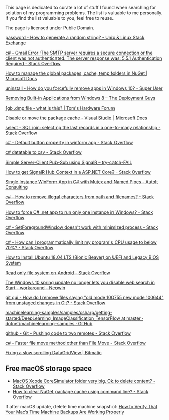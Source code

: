This page is dedicated to curate a lot of stuff I found when searching for solution of my programming problems.
The list is valuable to me personally.
If you find the list valuable to you, feel free to reuse.

The page is licensed under Public Domain.

[password - How to generate a random string? - Unix &amp; Linux Stack Exchange](https://unix.stackexchange.com/a/230676)

[c# - Gmail Error :The SMTP server requires a secure connection or the client was not authenticated. The server response was: 5.5.1 Authentication Required - Stack Overflow](https://stackoverflow.com/a/20906573)

[How to manage the global packages, cache, temp folders in NuGet | Microsoft Docs](https://docs.microsoft.com/en-us/nuget/consume-packages/managing-the-global-packages-and-cache-folders)

[uninstall - How do you forcefully remove apps in Windows 10? - Super User](https://superuser.com/a/942419)

[Removing Built-in Applications from Windows 8 &#8211; The Deployment Guys](https://blogs.technet.microsoft.com/deploymentguys/2012/10/25/removing-built-in-applications-from-windows-8/)

[1gb .dmp file - what is this? | Tom&#039;s Hardware Forum](https://forums.tomshardware.com/threads/1gb-dmp-file-what-is-this.2849126/)

[Disable or move the package cache - Visual Studio | Microsoft Docs](https://docs.microsoft.com/en-us/visualstudio/install/disable-or-move-the-package-cache?view=vs-2017)

[select - SQL join: selecting the last records in a one-to-many relationship - Stack Overflow](https://stackoverflow.com/a/2111420)

[c# - Default button property in winform app - Stack Overflow](https://stackoverflow.com/a/4280232)

[c# datatable to csv - Stack Overflow](https://stackoverflow.com/a/4959869)

[Simple Server-Client Pub-Sub using SignalR &#8211; try-catch-FAIL](https://www.trycatchfail.com/2015/04/06/simple-server-client-pub-sub-using-signalr/)

[How to get SignalR Hub Context in a ASP.NET Core? - Stack Overflow](https://stackoverflow.com/a/46319153)

[Single Instance WinForm App in C# with Mutex and Named Pipes - AutoIt Consulting](https://www.autoitconsulting.com/site/development/single-instance-winform-app-csharp-mutex-named-pipes/)

[c# - How to remove illegal characters from path and filenames? - Stack Overflow](https://stackoverflow.com/a/23182807)

[How to force C# .net app to run only one instance in Windows? - Stack Overflow](https://stackoverflow.com/a/184143)

[c# - SetForegroundWindow doesn&#39;t work with minimized process - Stack Overflow](https://stackoverflow.com/a/27449582)

[c# - How can I programmatically limit my program&#39;s CPU usage to below 70%? - Stack Overflow](https://stackoverflow.com/a/27162528)

[How to Install Ubuntu 18.04 LTS (Bionic Beaver) on UEFI and Legacy BIOS System](https://www.itzgeek.com/how-tos/linux/ubuntu-how-tos/how-to-install-ubuntu-18-04-lts-bionic-beaver-on-uefi-and-legacy-bios-system.html)

[Read only file system on Android - Stack Overflow](https://stackoverflow.com/questions/6066030/read-only-file-system-on-android)

[The Windows 10 spring update no longer lets you disable web search in Start - workaround - Neowin](https://www.neowin.net/news/the-windows-10-spring-update-no-longer-lets-you-disable-web-search-in-start/)

[git gui - How do I remove files saying &quot;old mode 100755 new mode 100644&quot; from unstaged changes in Git? - Stack Overflow](https://stackoverflow.com/a/1257613/2640559)

[machinelearning-samples/samples/csharp/getting-started/DeepLearning_ImageClassification_TensorFlow at master · dotnet/machinelearning-samples · GitHub](https://github.com/dotnet/machinelearning-samples/tree/master/samples/csharp/getting-started/DeepLearning_ImageClassification_TensorFlow)

[github - Git - Pushing code to two remotes - Stack Overflow](https://stackoverflow.com/a/14290145/2640559)

[c# - Faster file move method other than File.Move - Stack Overflow](https://stackoverflow.com/a/18987514)

[Fixing a slow scrolling DataGridView \| Bitmatic](http://bitmatic.com/c/fixing-a-slow-scrolling-datagridview)

## Free macOS storage space

- [MacOS Xcode CoreSimulator folder very big. Ok to delete content? - Stack Overflow](https://stackoverflow.com/a/36305450)
- [How to clear NuGet package cache using command line? - Stack Overflow](https://stackoverflow.com/a/34935038)

If after macOS update, delete time machine snapshot:
[How to Verify That Your Mac&#8217;s Time Machine Backups Are Working Properly ](https://www.howtogeek.com/292197/how-to-verify-that-your-macs-time-machine-backups-are-working-properly/)

